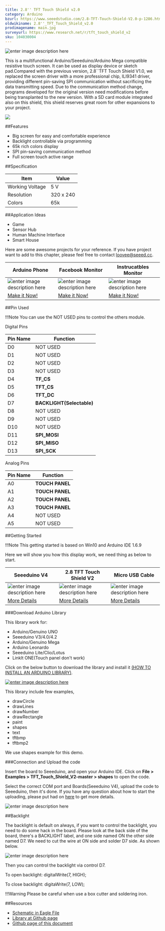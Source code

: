 ```yaml
---
title: 2.8'' TFT Touch Shield v2.0
category: Arduino
bzurl: https://www.seeedstudio.com/2.8-TFT-Touch-Shield-V2.0-p-1286.html
oldwikiname: 2.8''_TFT_Touch_Shield_v2.0
prodimagename: main.jpg
surveyurl: https://www.research.net/r/tft_touch_shield_v2
sku: 104030004
---
```


![enter image description here](https://raw.githubusercontent.com/SeeedDocument/TFT_Touch_Shield_V2/master/images/main.jpg)

This is a multifunctional Arduino/Seeeduino/Arduino Mega compatible resistive touch screen. It can be used as display device or sketch pad.Compared with the previous version, 2.8``TFT Touch Shield V1.0, we replaced the screen driver with a more professional chip, ILI9341 driver, providing different pin-saving SPI communication without sacrificing the data transmitting speed. Due to the communication method change, programs developed for the original version need modifications before being transplanted to the new version. With a SD card module integrated also on this shield, this shield reserves great room for other expansions to your project.

[![](https://raw.githubusercontent.com/SeeedDocument/Seeed-WiKi/master/docs/images/get_one_now.png)](http://www.seeedstudio.com/2.8-TFT-Touch-Shield-V2.0-p-1286.html)  

##Features

* Big screen for easy and comfortable experience
* Backlight controllable via programming
* 65k rich colors display
* SPI pin-saving communication method
* Full screen touch active range

##Specification

| Item | Value |
|-------|--------|
|Working Voltage | 5 V |
|Resolution | 320 x 240 |
| Colors | 65k |


##Application Ideas

* Game
* Sensor Hub
* Human Machine Interface
* Smart House

Here are some awesome projects for your reference. If you have project want to add to this chapter, please feel free to contact loovee@seeed.cc. 

|Arduino Phone|Facebook Monitor|Instrucatbles Monitor|
|---------------|-------------------|-----------------|
|![enter image description here](https://raw.githubusercontent.com/SeeedDocument/TFT_Touch_Shield_V2/master/images/project1.jpg)|![enter image description here](https://raw.githubusercontent.com/SeeedDocument/TFT_Touch_Shield_V2/master/images/project2.jpg)|![enter image description here](https://raw.githubusercontent.com/SeeedDocument/TFT_Touch_Shield_V2/master/images/project3.jpg)|
|[Make it Now!](http://www.instructables.com/id/ArduinoPhone-20-an-Open-Source-Mobile-Phone-Based-/)|[Make it Now!](http://www.instructables.com/id/Facebook-Like-Monitor/)|[Make it Now!](http://www.instructables.com/id/Make-a-Instructables-Indicator/)|


##Pin Used

!!!Note
    You can use the NOT USED pins to control the others module. 
    
Digital Pins

| Pin Name | Function |
|-----------|-------------|
|D0   | NOT USED
|D1   | NOT USED           |
|D2   | NOT USED           |
|D3   | NOT USED           |
|D4   | **TF_CS**          |
|D5   | **TFT_CS**         |
|D6   | **TFT_DC**         |
|D7   | **BACKLIGHT(Selectable)**|
|D8   | NOT USED           |
|D9   | NOT USED           |
|D10   | NOT USED          |
|D11   | **SPI_MOSI**      |
|D12   | **SPI_MISO**      |
|D13   | **SPI_SCK**       |


Analog Pins

| Pin Name | Function |
| -----------|-------------|
|A0   | **TOUCH PANEL**		    |
|A1   | **TOUCH PANEL**           |
|A2   | **TOUCH PANEL**           |
|A3   | **TOUCH PANEL**           |
|A4   | NOT USED           |
|A5   | NOT USED             |



##Getting Started

!!!Note
    This getting started is based on Win10 and Arduino IDE 1.6.9

Here we will show you how this display work, we need thing as below to start. 

| Seeeduino V4 | 2.8 TFT Touch Shield V2 | Micro USB Cable |
|--------------|-------------------------|-----------------|
|![enter image description here](https://raw.githubusercontent.com/SeeedDocument/TFT_Touch_Shield_V2/master/images/gs1.jpg)|![enter image description here](https://raw.githubusercontent.com/SeeedDocument/TFT_Touch_Shield_V2/master/images/gs2.jpg)|![enter image description here](https://raw.githubusercontent.com/SeeedDocument/TFT_Touch_Shield_V2/master/images/gs3.jpg)|
| [More Details](http://www.seeedstudio.com/Seeeduino-V4.2-p-2517.html) | [More Details](http://www.seeedstudio.com/2.8-TFT-Touch-Shield-V2.0-p-1286.html) | [More Details](http://www.seeedstudio.com/Micro-USB-Cable-48cm-p-1475.html) |

###Download Arduino Library

This library work for:

* Arduino/Genuino UNO
* Seeeduino V3/4.0/4.2
* Arduino/Genuino Mega
* Arduino Leonardo
* Seeeduino Lite/Clio/Lotus
* LinkIt ONE(Touch panel don't work)

Click on the below button to download the library and install it [(HOW TO INSTALL AN ARDUINO LIBRARY)](/Tutorial/How_to_Install_an_Arduino_Library/). 

[![enter image description here](https://raw.githubusercontent.com/SeeedDocument/TFT_Touch_Shield_V2/master/images/library.png)](https://github.com/Seeed-Studio/TFT_Touch_Shield_V2/archive/master.zip)

This library include few examples, 

* drawCircle
* drawLines
* drawNumber
* drawRectangle
* paint
* shapes
* text
* tftbmp
* tftbmp2

We use shapes example for this demo.

###Connection and Upload the code

Insert the board to Seeeduino, and open your Arduino IDE. Click on **File > Examples > TFT_Touch_Shield_V2-master > shapes** to open the code. 

Select the correct COM port and Boards(Seeeduino V4), upload the code to Seeeduino, then it's done. If you have any question about how to start the uploading, please put had on [here](/Platform/Arduino/SeeeduinoV4.2/#getting-started) to get more details. 

![enter image description here](https://raw.githubusercontent.com/SeeedDocument/TFT_Touch_Shield_V2/master/images/display.jpeg)

##Backlight

The backlight is default on always, if you want to control the backlight, you need to do some hack in the board. Please look at the back side of the board, there's a BACKLIGHT label, and one side named ON the other side named D7. We need to cut the wire at ON side and solder D7 side. As shown below.

![enter image description here](https://raw.githubusercontent.com/SeeedDocument/TFT_Touch_Shield_V2/master/images/backlight.png)

Then you can control the backlight via control D7.
 
 To open backlight:
     digitalWrite(7, HIGH);

To close backlight:
    digitaWrite(7, LOW);

!!!Warning
    Please be careful when use a box cutter and soldering iron.


##Resources

* [Schematic in Eagle File](https://github.com/SeeedDocument/TFT_Touch_Shield_V2/raw/master/resources/TFT_Eagle_File.zip)
* [Library at Github page](https://github.com/Seeed-Studio/TFT_Touch_Shield_V2)
* [Github page of this document](https://github.com/SeeedDocument/TFT_Touch_Shield_V2)

